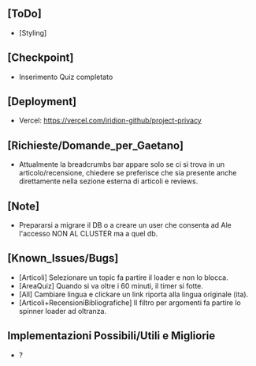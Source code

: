 ## [ToDo]
- [Styling] 
## [Checkpoint]
- Inserimento Quiz completato
## [Deployment]
- Vercel: https://vercel.com/iridion-github/project-privacy
## [Richieste/Domande_per_Gaetano]
- Attualmente la breadcrumbs bar appare solo se ci si trova in un articolo/recensione, chiedere se preferisce che sia presente anche direttamente nella sezione esterna di articoli e reviews.
## [Note]
- Prepararsi a migrare il DB o a creare un user che consenta ad Ale l'accesso NON AL CLUSTER ma a quel db.
## [Known_Issues/Bugs]
- [Articoli] Selezionare un topic fa partire il loader e non lo blocca.
- [AreaQuiz] Quando si va oltre i 60 minuti, il timer si fotte.
- [All] Cambiare lingua e clickare un link riporta alla lingua originale (ita).
- [Articoli+RecensioniBibliografiche] Il filtro per argomenti fa partire lo spinner loader ad oltranza.
## Implementazioni Possibili/Utili e Migliorie
- ?